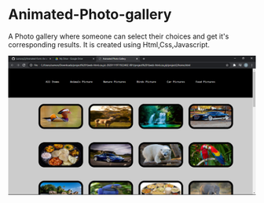 # Animated-Photo-gallery
A Photo gallery where someone can select their choices and get it's corresponding results.
It is created using Html,Css,Javascript.

<img src='https://github.com/sumony2j/Animated-Photo-gallery/blob/master/Animated%20Photo%20Gallery/Screenshot%20(34).png'>

